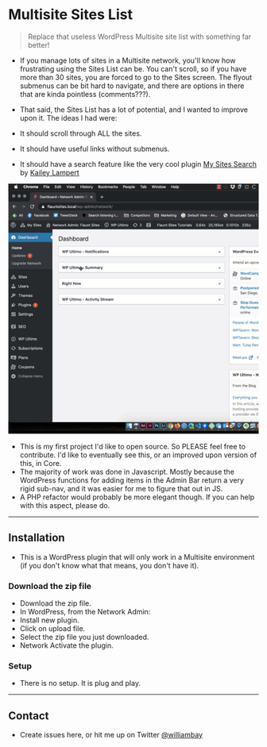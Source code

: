 # Multisite Sites List

> Replace that useless WordPress Multisite site list with something far better!

-   If you manage lots of sites in a Multisite network, you'll know how frustrating using the Sites List can be. You can't scroll, so if you have more than 30 sites, you are forced to go to the Sites screen. The flyout submenus can be bit hard to navigate, and there are options in there that are kinda pointless (comments???).

-   That said, the Sites List has a lot of potential, and I wanted to improve upon it. The ideas I had were:
-   It should scroll through ALL the sites.
-   It should have useful links without submenus.
-   It should have a search feature like the very cool plugin [My Sites Search](https://github.com/trepmal/my-sites-search) by [Kailey Lampert](https://github.com/trepmal)

[![Demonstration of Multisite Sites List in action](multisite-sites-list.gif)]()

-   This is my first project I'd like to open source. So PLEASE feel free to contribute. I'd like to eventually see this, or an improved upon version of this, in Core.
-   The majority of work was done in Javascript. Mostly because the WordPress functions for adding items in the Admin Bar return a very rigid sub-nav, and it was easier for me to figure that out in JS.
-   A PHP refactor would probably be more elegant though. If you can help with this aspect, please do.

---

## Installation

-   This is a WordPress plugin that will only work in a Multisite environment (if you don't know what that means, you don't have it).

### Download the zip file

-   Download the zip file.
-   In WordPress, from the Network Admin:
-   Install new plugin.
-   Click on upload file.
-   Select the zip file you just downloaded.
-   Network Activate the plugin.

### Setup

-   There is no setup. It is plug and play.

---

## Contact

-   Create issues here, or hit me up on Twitter [@williambay](https://twitter.com/williambay)

